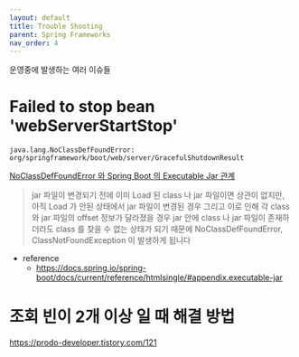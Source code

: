 ```yaml
---
layout: default
title: Trouble Shooting
parent: Spring Frameworks
nav_order: 4
---
```


운영중에 발생하는 여러 이슈들

# Failed to stop bean 'webServerStartStop'

```
java.lang.NoClassDefFoundError: org/springframework/boot/web/server/GracefulShutdownResult
```

[NoClassDefFoundError 와 Spring Boot 의 Executable Jar 관계](https://yang1s.tistory.com/m/29)


>jar 파일이 변경되기 전에 이미 Load 된 class 나 jar 파일이면 상관이 없지만, 아직 Load 가 안된 상태에서 jar 파일이 변경된 경우 그리고 이로 인해 각 class 와 jar 파일의 offset 정보가 달라졌을 경우 jar 안에 class 나 jar 파일이 존재하더라도 class 를 찾을 수 없는 상태가 되기 때문에 NoClassDefFoundError, ClassNotFoundException 이 발생하게 됩니다

 * reference
   + https://docs.spring.io/spring-boot/docs/current/reference/htmlsingle/#appendix.executable-jar

# 조회 빈이 2개 이상 일 때 해결 방법
https://prodo-developer.tistory.com/121


